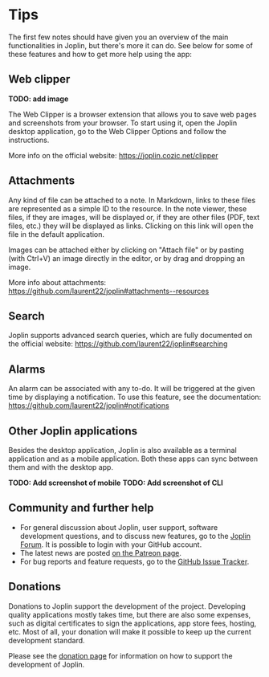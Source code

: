 # Tips

The first few notes should have given you an overview of the main functionalities in Joplin, but there's more it can do. See below for some of these features and how to get more help using the app:

## Web clipper

**TODO: add image**

The Web Clipper is a browser extension that allows you to save web pages and screenshots from your browser. To start using it, open the Joplin desktop application, go to the Web Clipper Options and follow the instructions.

More info on the official website: https://joplin.cozic.net/clipper

## Attachments

Any kind of file can be attached to a note. In Markdown, links to these files are represented as a simple ID to the resource. In the note viewer, these files, if they are images, will be displayed or, if they are other files (PDF, text files, etc.) they will be displayed as links. Clicking on this link will open the file in the default application.

Images can be attached either by clicking on "Attach file" or by pasting (with Ctrl+V) an image directly in the editor, or by drag and dropping an image.

More info about attachments: https://github.com/laurent22/joplin#attachments--resources

## Search

Joplin supports advanced search queries, which are fully documented on the official website: https://github.com/laurent22/joplin#searching

## Alarms

An alarm can be associated with any to-do. It will be triggered at the given time by displaying a notification. To use this feature, see the documentation: https://github.com/laurent22/joplin#notifications

## Other Joplin applications

Besides the desktop application, Joplin is also available as a terminal application and as a mobile application. Both these apps can sync between them and with the desktop app.

**TODO: Add screenshot of mobile**
**TODO: Add screenshot of CLI**

## Community and further help

- For general discussion about Joplin, user support, software development questions, and to discuss new features, go to the [Joplin Forum](https://discourse.joplin.cozic.net/). It is possible to login with your GitHub account.
- The latest news are posted [on the Patreon page](https://www.patreon.com/joplin).
- For bug reports and feature requests, go to the [GitHub Issue Tracker](https://github.com/laurent22/joplin/issues).

## Donations

Donations to Joplin support the development of the project. Developing quality applications mostly takes time, but there are also some expenses, such as digital certificates to sign the applications, app store fees, hosting, etc. Most of all, your donation will make it possible to keep up the current development standard.

Please see the [donation page](https://joplin.cozic.net/donate/) for information on how to support the development of Joplin.